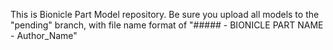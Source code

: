 This is Bionicle Part Model repository. Be sure you upload all models to the "pending" branch, with file name format of "##### - BIONICLE PART NAME - Author_Name"
